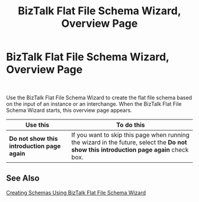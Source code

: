 ﻿---
title: BizTalk Flat File Schema Wizard, Overview Page
TOCTitle: BizTalk Flat File Schema Wizard, Overview Page
ms:assetid: 08404d79-f1ea-44f5-a414-a4dadd03adaa
ms:mtpsurl: https://msdn.microsoft.com/en-us/library/Aa547084(v=BTS.80)
ms:contentKeyID: 51526038
ms.date: 08/30/2017
mtps_version: v=BTS.80
f1_keywords:
- bts10.ffwizard.overview
---

# BizTalk Flat File Schema Wizard, Overview Page

 

Use the BizTalk Flat File Schema Wizard to create the flat file schema based on the input of an instance or an interchange. When the BizTalk Flat File Schema Wizard starts, this overview page appears.

<table>
<thead>
<tr class="header">
<th>Use this</th>
<th>To do this</th>
</tr>
</thead>
<tbody>
<tr class="odd">
<td><strong>Do not show this introduction page again</strong></td>
<td>If you want to skip this page when running the wizard in the future, select the <strong>Do not show this introduction page again</strong> check box.</td>
</tr>
</tbody>
</table>


## See Also

[Creating Schemas Using BizTalk Flat File Schema Wizard](https://msdn.microsoft.com/en-us/library/aa559306\(v=bts.80\))

